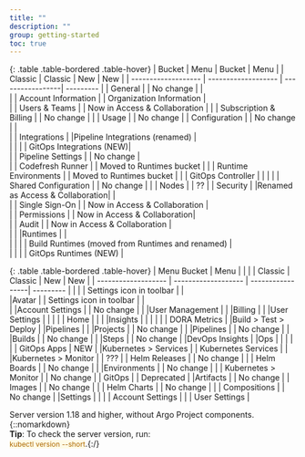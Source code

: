 ```yaml
---
title: ""
description: ""
group: getting-started
toc: true
---
```


{: .table .table-bordered .table-hover}
| Bucket               | Menu                    | Bucket            | Menu          |
| Classic              | Classic                 |  New              |  New          | 
| -------------------  | -------------------     |  -----------------| ---------     | 
| General              |                         | No change         |                          |       
|                      | Account Information     |                   | Organization Information |       
|                      | Users & Teams           |                   | Now in Access & Collaboration |
|                      | Subscription & Billing  |                   | No change                |
|                      | Usage                   |                   | No change                |
| Configuration        |                         | No change         |                          |       
|                      | Integrations            |                   |Pipeline Integrations (renamed) |       
|                      |                         |                   | GitOps Integrations (NEW)|       
|                      | Pipeline Settings       |                   | No change                |       
|                      | Codefresh Runner        |                   | Moved to Runtimes bucket |
|                      | Runtime Environments    |                   | Moved to Runtimes bucket |
|                      | GitOps Controller                           |                          |           |
|                      | Shared Configuration    |                   | No change                |
|                      | Nodes                   |                   | ??                       |
| Security             |                         |Renamed as Access & Collaboration|            |       
|                      | Single Sign-On          |                   | Now in Access & Collaboration |       
|                      | Permissions             |                   | Now in Access & Collaboration|       
|                      | Audit                   |                   | Now in Access & Collaboration  |       
|                      |                         |Runtimes           |                                |       
|                      |                         |                   |  Build Runtimes (moved from Runtimes and renamed) |       
|                      |                         |                   |  GitOps Runtimes (NEW) |       





{: .table .table-bordered .table-hover}
| Menu Bucket          | Menu                    |                   |           |
| Classic              | Classic                 |  New              |  New      | 
| -------------------  | -------------------     |  -----------------| --------- | 
|                       |                        |  Settings icon in toolbar |    |       
|Avatar                 |                        |  Settings icon in toolbar  |   |       
|                       |Account Settings        |                   | No change |
|                       |User Management         |
|                       |Billing                 |
|                       |User Settings           |
|                       |                        |               |  Home      |
|                       |                        |Insights       |            |
|                       |                        |               | DORA Metrics |
|Build > Test > Deploy  |                        |Pipelines      |
|                       |Projects                |               | No change  |
|                       |Pipelines               |               | No change  |
|                       |Builds                  |               | No change  |
|                       |Steps                   |               | No change  |
|DevOps Insights        |                        |Ops            |            |
|                       |                        |               | GitOps Apps   | NEW
|                       |Kubernetes >  Services  |               | Kubernetes Services |
|                       |Kubernetes >  Monitor   |               | ???
|                       | Helm Releases          |               | No change  |
|                       | Helm Boards            |               | No change  |
|                       |Environments            |               | No change |
|                       | Kubernetes >  Monitor |               | No change
|                       | GitOps                 |               | Deprecated  |
|Artifacts              |                       | No change
|                       | Images                |                |  No change |
|                        | Helm Charts           |                |  No change |
|                        | Compositions          |                |  No change |
|Settings                |                       |
|                        |  Account Settings     |
|                        |  User Settings        |






Server version 1.18 and higher, without Argo Project components. {::nomarkdown}<br><b>Tip</b>:  To check the server version, run:<br> <span style="font-family: var(--font-family-monospace); font-size: 87.5%; color: #ad6800; background-color: #fffbe6">kubectl version --short</span>.{:/}